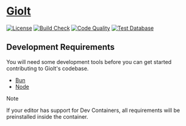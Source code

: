 # [Giolt](https://giolt.com)

[![License](https://img.shields.io/badge/license-FSL-green)](/LICENSE.md)
[![Build Check](https://github.com/ongiolt/giolt/actions/workflows/build-check.yaml/badge.svg)](https://github.com/ongiolt/giolt/actions/workflows/build-check.yaml)
[![Code Quality](https://github.com/ongiolt/giolt/actions/workflows/code-quality.yaml/badge.svg)](https://github.com/ongiolt/giolt/actions/workflows/code-quality.yaml)
[![Test Database](https://github.com/ongiolt/giolt/actions/workflows/test-database.yaml/badge.svg)](https://github.com/ongiolt/giolt/actions/workflows/test-database.yaml)

## Development Requirements

You will need some development tools before you can get started contributing to
Giolt's codebase.

* [Bun](https://bun.sh)
* [Node](https://nodejs.org)

> [!NOTE]
> If your editor has support for Dev Containers, all requirements will be preinstalled inside the container.
